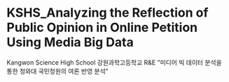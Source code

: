 # KSHS_Analyzing the Reflection of Public Opinion in Online Petition Using Media Big Data
Kangwon Science High School 강원과학고등학교 R&amp;E "미디어 빅 데이터 분석을 통한 청와대 국민청원의 여론 반영 분석"



